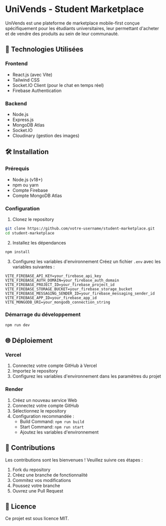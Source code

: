 # UniVends - Student Marketplace

UniVends est une plateforme de marketplace mobile-first conçue spécifiquement pour les étudiants universitaires, leur permettant d'acheter et de vendre des produits au sein de leur communauté.

## 🚀 Technologies Utilisées

### Frontend
- React.js (avec Vite)
- Tailwind CSS
- Socket.IO Client (pour le chat en temps réel)
- Firebase Authentication

### Backend
- Node.js
- Express.js
- MongoDB Atlas
- Socket.IO
- Cloudinary (gestion des images)

## 🛠️ Installation

### Prérequis
- Node.js (v18+)
- npm ou yarn
- Compte Firebase
- Compte MongoDB Atlas

### Configuration

1. Clonez le repository
```bash
git clone https://github.com/votre-username/student-marketplace.git
cd student-marketplace
```

2. Installez les dépendances
```bash
npm install
```

3. Configurez les variables d'environnement
Créez un fichier `.env` avec les variables suivantes :
```
VITE_FIREBASE_API_KEY=your_firebase_api_key
VITE_FIREBASE_AUTH_DOMAIN=your_firebase_auth_domain
VITE_FIREBASE_PROJECT_ID=your_firebase_project_id
VITE_FIREBASE_STORAGE_BUCKET=your_firebase_storage_bucket
VITE_FIREBASE_MESSAGING_SENDER_ID=your_firebase_messaging_sender_id
VITE_FIREBASE_APP_ID=your_firebase_app_id
VITE_MONGODB_URI=your_mongodb_connection_string
```

### Démarrage du développement
```bash
npm run dev
```

## 🌐 Déploiement

### Vercel
1. Connectez votre compte GitHub à Vercel
2. Importez le repository
3. Configurez les variables d'environnement dans les paramètres du projet

### Render
1. Créez un nouveau service Web
2. Connectez votre compte GitHub
3. Sélectionnez le repository
4. Configuration recommandée :
   - Build Command: `npm run build`
   - Start Command: `npm run start`
   - Ajoutez les variables d'environnement

## 🤝 Contributions

Les contributions sont les bienvenues ! Veuillez suivre ces étapes :
1. Fork du repository
2. Créez une branche de fonctionnalité
3. Commitez vos modifications
4. Poussez votre branche
5. Ouvrez une Pull Request

## 📄 Licence
Ce projet est sous licence MIT.
